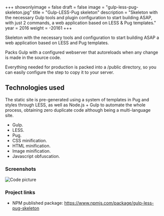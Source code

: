 +++
showonlyimage = false
draft = false
image = "gulp-less-pug-skeleton.jpg"
title = "Gulp-LESS-Pug skeleton"
description = "Skeleton with the necessary Gulp tools and plugin configuration to start building ASAP, with just 2 commands, a web application based on LESS & Pug templates."
year = 2016
weight = -20161
+++

Skeleton with the necessary tools and configuration to start building ASAP a web application based on LESS and Pug templates.

Packs Gulp with a configured webserver that autoreloads when any change is made in the source code.

Everything needed for production is packed into a /public directory, so you can easily configure the step to copy it to your server.

## Technologies used

The static site is pre-generated using a system of templates in Pug and styles through LESS, as well as Node.js + Gulp to automate the whole process, obtaining zero duplicate code although being a multi-language site.

* Gulp.
* LESS.
* Pug.
* CSS minification.
* HTML minification.
* Image minification.
* Javascript obfuscation.

### Screenshots

![Code picture](/project/gulp-less-pug-skeleton/github.png)

### Project links

* NPM published package: https://www.npmjs.com/package/gulp-less-pug-skeleton

